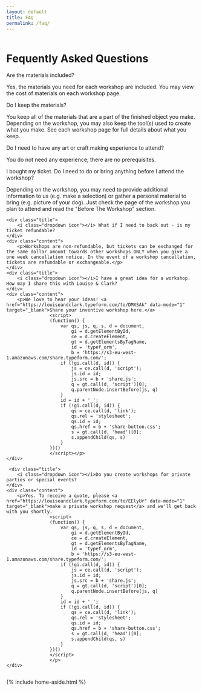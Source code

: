 ```yaml
---
layout: default
title: FAQ
permalink: /faq/
---
```

<div class="ui left floated ten wide computer sixteen wide tablet sixteen wide mobile column">
<h1>Fequently Asked Questions</h1>
<div class="ui styled accordion">
    <div class="active title">
        <i class="dropdown icon"></i> Are the materials included?
    </div>
    <div class="active content">
        <p>Yes, the materials you need for each workshop are included. You may view the cost of materials on each workshop page. </p>
    </div>
    <div class="title">
        <i class="dropdown icon"></i> Do I keep the materials?
    </div>
    <div class="content">
        <p>You keep all of the materials that are a part of the finished object you make. Depending on the workshop, you may also keep the tool(s) used to create what you make. See each workshop page for full details about what you keep.</p>
    </div>
    <div class="title">
        <i class="dropdown icon"></i>Do I need to have any art or craft making experience to attend?
    </div>
    <div class="content">
        <p>You do not need any experience; there are no prerequisites.</p>
    </div>
    <div class="title">
        <i class="dropdown icon"></i> I bought my ticket. Do I need to do or bring anything before I attend the workshop?
    </div>
    <div class="content">
        <p>Depending on the workshop, you may need to provide additional information to us (e.g. make a selection) or gather a personal material to bring (e.g. picture of your dog). Just check the page of the workshop you plan to attend and read the "Before The Workshop" section.</p>
    </div>
    
    <div class="title">
        <i class="dropdown icon"></i> What if I need to back out - is my ticket refundable?
    </div>
    <div class="content">
        <p>Workshops are non-refundable, but tickets can be exchanged for the same dollar amount towards other workshops ONLY when you give a one week cancellation notice. In the event of a workshop cancellation, tickets are refundable or exchangeable.</p>
    </div>
    <div class="title">
        <i class="dropdown icon"></i>I have a great idea for a workshop. How may I share this with Louise & Clark?
    </div>
    <div class="content">
        <p>We love to hear your ideas! <a href="https://louiseandclark.typeform.com/to/DMXSAk" data-mode="1" target="_blank">Share your inventive workshop here.</a>
                    <script>
                    (function() {
                        var qs, js, q, s, d = document,
                            gi = d.getElementById,
                            ce = d.createElement,
                            gt = d.getElementsByTagName,
                            id = 'typef_orm',
                            b = 'https://s3-eu-west-1.amazonaws.com/share.typeform.com/';
                        if (!gi.call(d, id)) {
                            js = ce.call(d, 'script');
                            js.id = id;
                            js.src = b + 'share.js';
                            q = gt.call(d, 'script')[0];
                            q.parentNode.insertBefore(js, q)
                        }
                        id = id + '_';
                        if (!gi.call(d, id)) {
                            qs = ce.call(d, 'link');
                            qs.rel = 'stylesheet';
                            qs.id = id;
                            qs.href = b + 'share-button.css';
                            s = gt.call(d, 'head')[0];
                            s.appendChild(qs, s)
                        }
                    })()
                    </script></p>
    </div>

     <div class="title">
        <i class="dropdown icon"></i>Do you create workshops for private parties or special events?
    </div>
    <div class="content">
        <p>Yes. To receive a quote, please <a href="https://louiseandclark.typeform.com/to/EElyUr" data-mode="1" target="_blank">make a private workshop request</a> and we'll get back with you shortly.
                    <script>
                    (function() {
                        var qs, js, q, s, d = document,
                            gi = d.getElementById,
                            ce = d.createElement,
                            gt = d.getElementsByTagName,
                            id = 'typef_orm',
                            b = 'https://s3-eu-west-1.amazonaws.com/share.typeform.com/';
                        if (!gi.call(d, id)) {
                            js = ce.call(d, 'script');
                            js.id = id;
                            js.src = b + 'share.js';
                            q = gt.call(d, 'script')[0];
                            q.parentNode.insertBefore(js, q)
                        }
                        id = id + '_';
                        if (!gi.call(d, id)) {
                            qs = ce.call(d, 'link');
                            qs.rel = 'stylesheet';
                            qs.id = id;
                            qs.href = b + 'share-button.css';
                            s = gt.call(d, 'head')[0];
                            s.appendChild(qs, s)
                        }
                    })()
                    </script>
                    </p>
    </div>
</div>
</div>

{% include home-aside.html %}